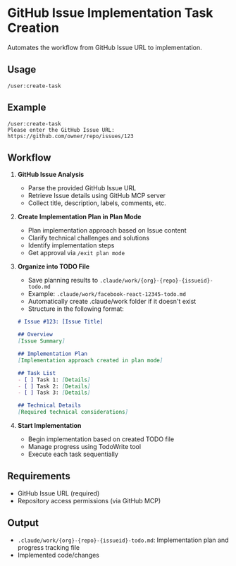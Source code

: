 # GitHub Issue Implementation Task Creation

Automates the workflow from GitHub Issue URL to implementation.

## Usage

```
/user:create-task
```

## Example

```
/user:create-task
Please enter the GitHub Issue URL: https://github.com/owner/repo/issues/123
```

## Workflow

1. **GitHub Issue Analysis**
   - Parse the provided GitHub Issue URL
   - Retrieve Issue details using GitHub MCP server
   - Collect title, description, labels, comments, etc.

2. **Create Implementation Plan in Plan Mode**
   - Plan implementation approach based on Issue content
   - Clarify technical challenges and solutions
   - Identify implementation steps
   - Get approval via `/exit plan mode`

3. **Organize into TODO File**
   - Save planning results to `.claude/work/{org}-{repo}-{issueid}-todo.md`
   - Example: `.claude/work/facebook-react-12345-todo.md`
   - Automatically create .claude/work folder if it doesn't exist
   - Structure in the following format:
   ```markdown
   # Issue #123: [Issue Title]

   ## Overview
   [Issue Summary]

   ## Implementation Plan
   [Implementation approach created in plan mode]

   ## Task List
   - [ ] Task 1: [Details]
   - [ ] Task 2: [Details]
   - [ ] Task 3: [Details]

   ## Technical Details
   [Required technical considerations]
   ```

4. **Start Implementation**
   - Begin implementation based on created TODO file
   - Manage progress using TodoWrite tool
   - Execute each task sequentially

## Requirements

- GitHub Issue URL (required)
- Repository access permissions (via GitHub MCP)

## Output

- `.claude/work/{org}-{repo}-{issueid}-todo.md`: Implementation plan and progress tracking file
- Implemented code/changes
